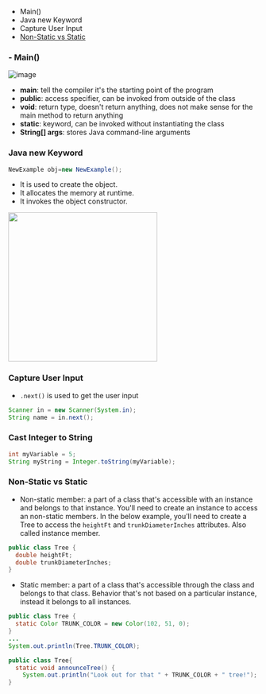 - Main()
- Java new Keyword
- Capture User Input
- [Non-Static vs Static](#non-static-vs-static)

### - Main()
![image](https://user-images.githubusercontent.com/24954551/163208415-bc145071-8dcc-4aa5-924c-87d337237c97.png)

- **main**: tell the compiler it's the starting point of the program
- **public**: access specifier, can be invoked from outside of the class
- **void**: return type, doesn't return anything, does not make sense for the main method to return anything
- **static**: keyword, can be invoked without instantiating the class
- **String[] args**: stores Java command-line arguments


### Java new Keyword
```java 
NewExample obj=new NewExample();
```
- It is used to create the object.
- It allocates the memory at runtime.
- It invokes the object constructor.

<img src="https://user-images.githubusercontent.com/24954551/163467845-0ab2853a-96b6-45b5-9833-c9cd4b76c630.png" height="300px" />


### Capture User Input
- `.next()` is used to get the user input
```java 
Scanner in = new Scanner(System.in);
String name = in.next();
```

### Cast Integer to String
```java
int myVariable = 5;
String myString = Integer.toString(myVariable);
```

### Non-Static vs Static
- Non-static member: a part of a class that's accessible with an instance and belongs to that instance. You'll need to create an instance to access an non-static members. In the below example, you'll need to create a Tree to access the `heightFt` and `trunkDiameterInches` attributes. Also called instance member.
```java
public class Tree {
  double heightFt;
  double trunkDiameterInches;
}
```
- Static member: a part of a class that's accessible through the class and belongs to that class. Behavior that's not based on a particular instance, instead it belongs to all instances.
```java
public class Tree {
  static Color TRUNK_COLOR = new Color(102, 51, 0);
}
...
System.out.println(Tree.TRUNK_COLOR);
```
```java
public class Tree{
  static void announceTree() {
    System.out.println("Look out for that " + TRUNK_COLOR + " tree!");
}
```
